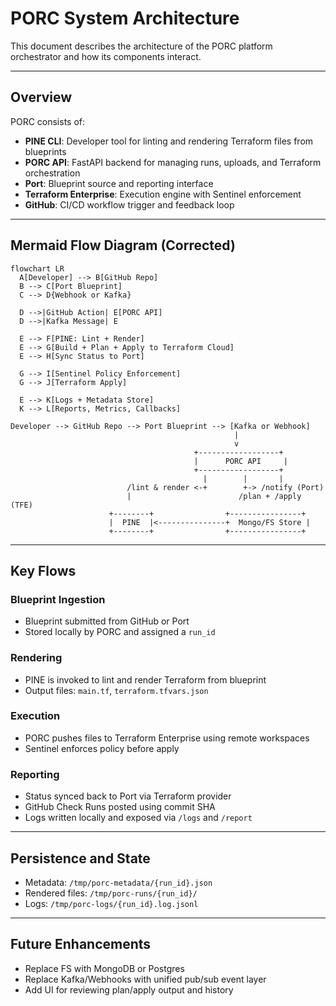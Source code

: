 # PORC System Architecture

This document describes the architecture of the PORC platform orchestrator and how its components interact.

---

## Overview

PORC consists of:

- **PINE CLI**: Developer tool for linting and rendering Terraform files from blueprints
- **PORC API**: FastAPI backend for managing runs, uploads, and Terraform orchestration
- **Port**: Blueprint source and reporting interface
- **Terraform Enterprise**: Execution engine with Sentinel enforcement
- **GitHub**: CI/CD workflow trigger and feedback loop

---

## Mermaid Flow Diagram (Corrected)

```mermaid
flowchart LR
  A[Developer] --> B[GitHub Repo]
  B --> C[Port Blueprint]
  C --> D{Webhook or Kafka}

  D -->|GitHub Action| E[PORC API]
  D -->|Kafka Message| E

  E --> F[PINE: Lint + Render]
  E --> G[Build + Plan + Apply to Terraform Cloud]
  E --> H[Sync Status to Port]

  G --> I[Sentinel Policy Enforcement]
  G --> J[Terraform Apply]

  E --> K[Logs + Metadata Store]
  K --> L[Reports, Metrics, Callbacks]
```

```
Developer --> GitHub Repo --> Port Blueprint --> [Kafka or Webhook]
                                                  |
                                                  v
                                         +------------------+
                                         |      PORC API     |
                                         +------------------+
                                           |        |       |
                          /lint & render <-+        +-> /notify (Port)
                          |                        /plan + /apply (TFE)
                      +--------+                +----------------+
                      |  PINE  |<---------------+  Mongo/FS Store |
                      +--------+                +----------------+
```

---

## Key Flows

### Blueprint Ingestion
- Blueprint submitted from GitHub or Port
- Stored locally by PORC and assigned a `run_id`

### Rendering
- PINE is invoked to lint and render Terraform from blueprint
- Output files: `main.tf`, `terraform.tfvars.json`

### Execution
- PORC pushes files to Terraform Enterprise using remote workspaces
- Sentinel enforces policy before apply

### Reporting
- Status synced back to Port via Terraform provider
- GitHub Check Runs posted using commit SHA
- Logs written locally and exposed via `/logs` and `/report`

---

## Persistence and State

- Metadata: `/tmp/porc-metadata/{run_id}.json`
- Rendered files: `/tmp/porc-runs/{run_id}/`
- Logs: `/tmp/porc-logs/{run_id}.log.jsonl`

---

## Future Enhancements

- Replace FS with MongoDB or Postgres
- Replace Kafka/Webhooks with unified pub/sub event layer
- Add UI for reviewing plan/apply output and history